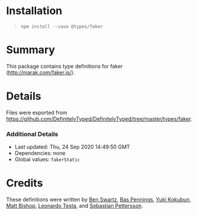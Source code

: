 # Installation
> `npm install --save @types/faker`

# Summary
This package contains type definitions for faker (http://marak.com/faker.js/).

# Details
Files were exported from https://github.com/DefinitelyTyped/DefinitelyTyped/tree/master/types/faker.

### Additional Details
 * Last updated: Thu, 24 Sep 2020 14:49:50 GMT
 * Dependencies: none
 * Global values: `fakerStatic`

# Credits
These definitions were written by [Ben Swartz](https://github.com/bensw), [Bas Pennings](https://github.com/basp), [Yuki Kokubun](https://github.com/Kuniwak), [Matt Bishop](https://github.com/mattbishop), [Leonardo Testa](https://github.com/testica), and [Sebastian Pettersson](https://github.com/TastefulElk).
